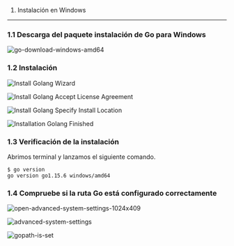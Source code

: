 1. Instalación en Windows

------

### 1.1 Descarga del paquete instalación de Go para Windows

![go-download-windows-amd64](/home/jirohero/Desktop/Goland/Img/go-download-windows-amd64.png)

### 1.2 Instalación

![Install Golang Wizard](https://cdn.golangdocs.com/wp-content/uploads/2019/12/install-golang-wizard.png)

![Install Golang Accept License Agreement](https://cdn.golangdocs.com/wp-content/uploads/2019/12/install-golang-accept-license-agreement.png)

![Install Golang Specify Install Location](https://cdn.golangdocs.com/wp-content/uploads/2019/12/install-golang-specify-install-location.png)

![Installation Golang Finished](https://cdn.golangdocs.com/wp-content/uploads/2019/12/installation-golang-finished.png)

### 1.3 Verificación de la instalación

Abrimos terminal y lanzamos el siguiente comando.

```
$ go version
go version go1.15.6 windows/amd64
```

### 1.4  Compruebe si la ruta Go está configurado correctamente

![open-advanced-system-settings-1024x409](/home/jirohero/Desktop/Goland/Img/open-advanced-system-settings-1024x409.png)

![advanced-system-settings](/home/jirohero/Desktop/Goland/Img/advanced-system-settings.png)

![gopath-is-set](/home/jirohero/Desktop/Goland/Img/gopath-is-set.png)

